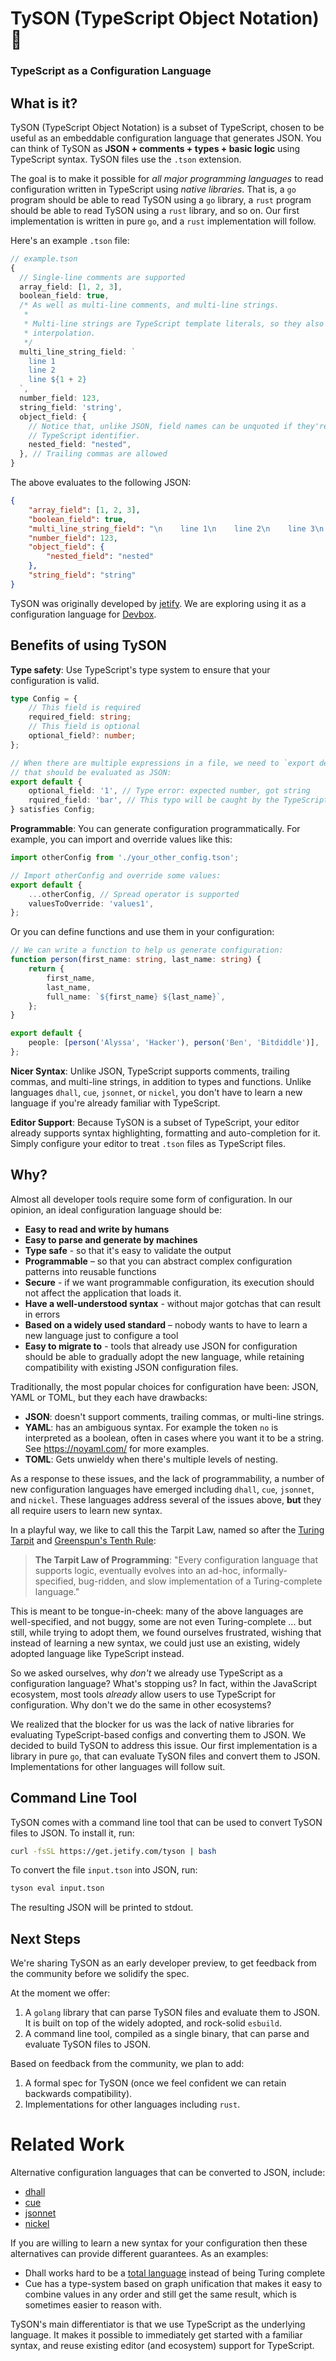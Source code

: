 # TySON (TypeScript Object Notation) 🥊

### TypeScript as a Configuration Language

## What is it?

TySON (TypeScript Object Notation) is a subset of TypeScript, chosen to be useful as an
embeddable configuration language that generates JSON.
You can think of TySON as **JSON + comments + types + basic logic** using
TypeScript syntax. TySON files use the `.tson` extension.

The goal is to make it possible for _all major programming languages_ to read
configuration written in TypeScript using _native libraries_. That is, a `go` program
should be able to read TySON using a `go` library, a `rust` program should be able to
read TySON using a `rust` library, and so on. Our first implementation is written in pure
`go`, and a `rust` implementation will follow.

Here's an example `.tson` file:

```typescript
// example.tson
{
  // Single-line comments are supported
  array_field: [1, 2, 3],
  boolean_field: true,
  /* As well as multi-line comments, and multi-line strings.
   *
   * Multi-line strings are TypeScript template literals, so they also support
   * interpolation.
   */
  multi_line_string_field: `
    line 1
    line 2
    line ${1 + 2}
  `,
  number_field: 123,
  string_field: 'string',
  object_field: {
    // Notice that, unlike JSON, field names can be unquoted if they're a valid
    // TypeScript identifier.
    nested_field: "nested",
  }, // Trailing commas are allowed
}
```

The above evaluates to the following JSON:

```json
{
    "array_field": [1, 2, 3],
    "boolean_field": true,
    "multi_line_string_field": "\n    line 1\n    line 2\n    line 3\n  ",
    "number_field": 123,
    "object_field": {
        "nested_field": "nested"
    },
    "string_field": "string"
}
```

TySON was originally developed by [jetify](https://www.jetify.com). We are exploring
using it as a configuration language for [Devbox](https://github.com/jetify-com/devbox).

## Benefits of using TySON

**Type safety**: Use TypeScript's type system to ensure that your configuration is valid.

```typescript
type Config = {
    // This field is required
    required_field: string;
    // This field is optional
    optional_field?: number;
};

// When there are multiple expressions in a file, we need to `export default` the one
// that should be evaluated as JSON:
export default {
    optional_field: '1', // Type error: expected number, got string
    rquired_field: 'bar', // This typo will be caught by the TypeScript compiler
} satisfies Config;
```

**Programmable**: You can generate configuration programmatically.
For example, you can import and override values like this:

```typescript
import otherConfig from './your_other_config.tson';

// Import otherConfig and override some values:
export default {
    ...otherConfig, // Spread operator is supported
    valuesToOverride: 'values1',
};
```

Or you can define functions and use them in your configuration:

```typescript
// We can write a function to help us generate configuration:
function person(first_name: string, last_name: string) {
    return {
        first_name,
        last_name,
        full_name: `${first_name} ${last_name}`,
    };
}

export default {
    people: [person('Alyssa', 'Hacker'), person('Ben', 'Bitdiddle')],
};
```

**Nicer Syntax**: Unlike JSON, TypeScript supports comments, trailing commas,
and multi-line strings, in addition to types and functions. Unlike languages
`dhall`, `cue`, `jsonnet`, or `nickel`, you don't have to learn a new language
if you're already familiar with TypeScript.

**Editor Support**: Because TySON is a subset of TypeScript, your editor already
supports syntax highlighting, formatting and auto-completion for it.
Simply configure your editor to treat `.tson` files as TypeScript files.

## Why?

Almost all developer tools require some form of configuration. In our opinion,
an ideal configuration language should be:

-   **Easy to read and write by humans**
-   **Easy to parse and generate by machines**
-   **Type safe** - so that it's easy to validate the output
-   **Programmable** – so that you can abstract complex configuration patterns
    into reusable functions
-   **Secure** - if we want programmable configuration, its execution should
    not affect the application that loads it.
-   **Have a well-understood syntax** - without major gotchas that can result in errors
-   **Based on a widely used standard** – nobody wants to have to learn a new
    language just to configure a tool
-   **Easy to migrate to** - tools that already use JSON for configuration should
    be able to gradually adopt the new language, while retaining compatibility
    with existing JSON configuration files.

Traditionally, the most popular choices for configuration have been: JSON, YAML
or TOML, but they each have drawbacks:

-   **JSON**: doesn't support comments, trailing commas, or multi-line strings.
-   **YAML**: has an ambiguous syntax. For example the token `no` is interpreted
    as a boolean, often in cases where you want it to be a string. See
    https://noyaml.com/ for more examples.
-   **TOML**: Gets unwieldy when there's multiple levels of nesting.

As a response to these issues, and the lack of programmability, a number of new configuration languages have emerged including `dhall`, `cue`, `jsonnet`, and
`nickel`. These languages address several of the issues above, **but** they all
require users to learn new syntax.

In a playful way, we like to call this the Tarpit Law,
named so after the [Turing Tarpit](https://en.wikipedia.org/wiki/Turing_tarpit) and
[Greenspun's Tenth Rule](https://en.wikipedia.org/wiki/Greenspun%27s_tenth_rule):

> **The Tarpit Law of Programming**:
> "Every configuration language that supports logic, eventually evolves into an ad-hoc,
> informally-specified, bug-ridden, and slow implementation of a Turing-complete language."

This is meant to be tongue-in-cheek: many of the above languages are well-specified, and not buggy, some are not even Turing-complete ... but still, while trying to adopt them,
we found ourselves frustrated, wishing that instead of learning a new syntax, we could just
use an existing, widely adopted language like TypeScript instead.

So we asked ourselves, why _don't_ we already use TypeScript as a configuration language?
What's stopping us? In fact, within the JavaScript ecosystem, most tools _already_ allow
users to use TypeScript for configuration. Why don't we do the same in other ecosystems?

We realized that the blocker for us was the lack of native libraries for evaluating TypeScript-based
configs and converting them to JSON. We decided to build TySON to address this issue.
Our first implementation is a library in pure `go`, that can evaluate TySON files and convert
them to JSON. Implementations for other languages will follow suit.

## Command Line Tool

TySON comes with a command line tool that can be used to convert TySON files to
JSON. To install it, run:

```bash
curl -fsSL https://get.jetify.com/tyson | bash
```

To convert the file `input.tson` into JSON, run:

```bash
tyson eval input.tson
```

The resulting JSON will be printed to stdout.

## Next Steps

We're sharing TySON as an early developer preview, to get feedback from the
community before we solidify the spec.

At the moment we offer:

1. A `golang` library that can parse TySON files and evaluate them to JSON.
   It is built on top of the widely adopted, and rock-solid `esbuild`.
1. A command line tool, compiled as a single binary, that can parse and
   evaluate TySON files to JSON.

Based on feedback from the community, we plan to add:

1. A formal spec for TySON (once we feel confident we can retain backwards compatibility).
1. Implementations for other languages including `rust`.

# Related Work

Alternative configuration languages that can be converted to JSON, include:

-   [dhall](https://dhall-lang.org/)
-   [cue](https://cuelang.org/)
-   [jsonnet](https://jsonnet.org/)
-   [nickel](https://nickel-lang.org/)

If you are willing to learn a new syntax for your configuration then these alternatives
can provide different guarantees. As an examples:

-   Dhall works hard to be a [total language](https://dhall-lang.org/)
    instead of being Turing complete
-   Cue has a type-system based on graph unification
    that makes it easy to combine values in any order and still get the same result,
    which is sometimes easier to reason with.

TySON's main differentiator is that we use TypeScript as the underlying language.
It makes it possible to immediately get started with a familiar syntax, and reuse
existing editor (and ecosystem) support for TypeScript.
